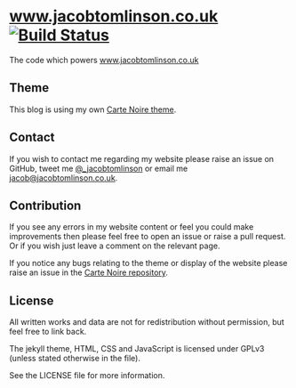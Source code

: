 # www.jacobtomlinson.co.uk [![Build Status](https://travis-ci.org/jacobtomlinson/jacobtomlinson.github.io.svg?branch=master)](https://travis-ci.org/jacobtomlinson/jacobtomlinson.github.io)

The code which powers www.jacobtomlinson.co.uk

## Theme
This blog is using my own [Carte Noire theme][1].

## Contact
If you wish to contact me regarding my website please raise an issue on GitHub,
tweet me [@_jacobtomlinson](http://www.twitter.com/_jacobtomlinson) or email me
[jacob@jacobtomlinson.co.uk](mailto:jacob@jacobtomlinson.co.uk).

## Contribution
If you see any errors in my website content or feel you could make improvements then please
feel free to open an issue or raise a pull request. Or if you wish just leave a comment
on the relevant page.

If you notice any bugs relating to the theme or display of the website please raise an issue in the
[Carte Noire repository][1].

## License
All written works and data are not for redistribution without permission, but feel free to link back.

The jekyll theme, HTML, CSS and JavaScript is licensed under GPLv3 (unless stated otherwise in the file).

See the LICENSE file for more information.

[1]: https://github.com/jacobtomlinson/carte-noire
